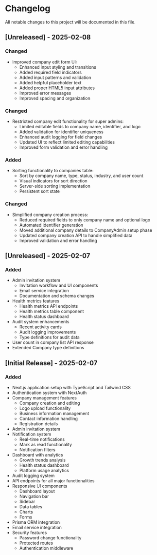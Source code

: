 # Changelog

All notable changes to this project will be documented in this file.

## [Unreleased] - 2025-02-08

### Changed
- Improved company edit form UI:
  - Enhanced input styling and transitions
  - Added required field indicators
  - Added input patterns and validation
  - Added helpful placeholder text
  - Added proper HTML5 input attributes
  - Improved error messages
  - Improved spacing and organization

### Changed
- Restricted company edit functionality for super admins:
  - Limited editable fields to company name, identifier, and logo
  - Added validation for identifier uniqueness
  - Enhanced audit logging for field changes
  - Updated UI to reflect limited editing capabilities
  - Improved form validation and error handling

### Added
- Sorting functionality to companies table:
  - Sort by company name, type, status, industry, and user count
  - Visual indicators for sort direction
  - Server-side sorting implementation
  - Persistent sort state

### Changed
- Simplified company creation process:
  - Reduced required fields to only company name and optional logo
  - Automated identifier generation
  - Moved additional company details to CompanyAdmin setup phase
  - Updated company creation API to handle simplified data
  - Improved validation and error handling

## [Unreleased] - 2025-02-07

### Added
- Admin invitation system
  - Invitation workflow and UI components
  - Email service integration
  - Documentation and schema changes
- Health metrics features
  - Health metrics API endpoints
  - Health metrics table component
  - Health status dashboard
- Audit system enhancements
  - Recent activity cards
  - Audit logging improvements
  - Type definitions for audit data
- User count in company list API response
- Extended Company type definitions

## [Initial Release] - 2025-02-07

### Added
- Next.js application setup with TypeScript and Tailwind CSS
- Authentication system with NextAuth
- Company management features
  - Company creation and editing
  - Logo upload functionality
  - Business information management
  - Contact information handling
  - Registration details
- Admin invitation system
- Notification system
  - Real-time notifications
  - Mark as read functionality
  - Notification filters
- Dashboard with analytics
  - Growth trends analysis
  - Health status dashboard
  - Platform usage analytics
- Audit logging system
- API endpoints for all major functionalities
- Responsive UI components
  - Dashboard layout
  - Navigation bar
  - Sidebar
  - Data tables
  - Charts
  - Forms
- Prisma ORM integration
- Email service integration
- Security features
  - Password change functionality
  - Protected routes
  - Authentication middleware